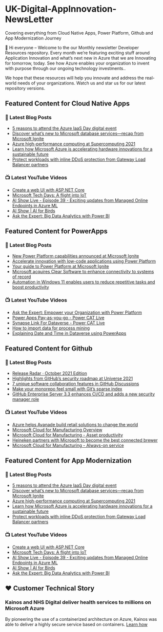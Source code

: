# UK-Digital-AppInnovation-NewsLetter

Covering everything from Cloud Native Apps, Power Platform, Github and App Modernization Journey

👋 Hi everyone – Welcome to the our Monthly newsletter Developer Resources repository. Every month we’re featuring exciting stuff around Application Innovation and what’s next new in Azure that we are Innovating for tomorrow, today. See how Azure enables your organization to invent with purpose through our ongoing technology investments..


We hope that these resources will help you innovate and address the real-world needs of your organizations. Watch us and star us for our latest repository versions.

## Featured Content for Cloud Native Apps


### 📝 Latest Blog Posts

    
<!-- BLOGCNA:START -->
- [5 reasons to attend the Azure IaaS Day digital event](https://azure.microsoft.com/blog/5-reasons-to-attend-the-azure-iaas-day-digital-event/)
- [Discover what’s new to Microsoft database services—recap from Microsoft Ignite ](https://azure.microsoft.com/blog/discover-what-s-new-to-microsoft-database-services-recap-from-microsoft-ignite/)
- [Azure high-performance computing at Supercomputing 2021](https://azure.microsoft.com/blog/azure-highperformance-computing-at-supercomputing-2021/)
- [Learn how Microsoft Azure is accelerating hardware innovations for a sustainable future](https://azure.microsoft.com/blog/learn-how-microsoft-azure-is-accelerating-hardware-innovations-for-a-sustainable-future/)
- [Protect workloads with inline DDoS protection from Gateway Load Balancer partners](https://azure.microsoft.com/blog/protect-workloads-with-inline-ddos-protection-from-gateway-load-balancer-partners/)
<!-- BLOGCNA:END -->

### 📺 Latest YouTube Videos

 
<!-- YOUTUBECNA:START -->
- [Create a web UI with ASP.NET Core](https://www.youtube.com/watch?v=YnU1FckB2s4)
- [Microsoft Tech Days: A flight into IoT](https://www.youtube.com/watch?v=anbdKJC_eqQ)
- [AI Show Live - Episode 39 - Exciting updates from Managed Online Endpoints in Azure ML](https://www.youtube.com/watch?v=xIEEiXPLt4o)
- [AI Show | AI for Birds](https://www.youtube.com/watch?v=Dm5Wdg7MrpA)
- [Ask the Expert: Big Data Analytics with Power BI](https://www.youtube.com/watch?v=tcEHBhKN2qk)
<!-- YOUTUBECNA:END -->

##  Featured Content for PowerApps
### 📝 Latest Blog Posts
<!-- BLOGPOWER:START -->
- [New Power Platform capabilities announced at Microsoft Ignite](https://cloudblogs.microsoft.com/powerplatform/2021/11/02/new-power-platform-capabilities-announced-at-microsoft-ignite/)
- [Accelerate innovation with low-code applications using Power Platform](https://cloudblogs.microsoft.com/powerplatform/2021/11/02/accelerate-innovation-with-low-code-applications-using-power-platform/)
- [Your guide to Power Platform at Microsoft Ignite](https://cloudblogs.microsoft.com/powerplatform/2021/10/26/your-guide-to-power-platform-at-microsoft-ignite/)
- [Microsoft acquires Clear Software to enhance connectivity to systems of record](https://cloudblogs.microsoft.com/powerplatform/2021/10/22/microsoft-acquires-clear-software-to-enhance-connectivity-to-systems-of-record/)
- [Automation in Windows 11 enables users to reduce repetitive tasks and boost productivity](https://cloudblogs.microsoft.com/powerplatform/2021/10/04/automation-in-windows-11-enables-users-to-reduce-repetitive-tasks-and-boost-productivity/)
<!-- BLOGPOWER:END -->
 ### 📺 Latest YouTube Videos
    
<!-- YOUTUBEPOWER:START -->
- [Ask the Expert: Empower your Organization with Power Platform](https://www.youtube.com/watch?v=PGRYk1aebf0)
- [Power Apps Pay-as-you-go - Power CAT Live](https://www.youtube.com/watch?v=ZYkGRmhZXLg)
- [Synapse Link For Dataverse - Power CAT Live](https://www.youtube.com/watch?v=3SGt8eiZH-A)
- [How to import data for process mining](https://www.youtube.com/watch?v=R2KoxKfMaPw)
- [Explaining Date and Time in Dataverse using PowerApps](https://www.youtube.com/watch?v=cFxmRHt8uzg)
<!-- YOUTUBEPOWER:END -->

##  Featured Content for Github
### 📝 Latest Blog Posts
<!-- BLOGGITHUB:START -->
- [Release Radar · October 2021 Edition](https://github.blog/2021-11-12-release-radar-oct-2021/)
- [Highlights from GitHub&#8217;s security roadmap at Universe 2021](https://github.blog/2021-11-12-highlights-github-security-roadmap-universe-2021/)
- [7 unique software collaboration features in GitHub Discussions](https://github.blog/2021-11-10-7-unique-software-collaboration-features-in-github-discussions/)
- [Make your monorepo feel small with Git’s sparse index](https://github.blog/2021-11-10-make-your-monorepo-feel-small-with-gits-sparse-index/)
- [GitHub Enterprise Server 3.3 enhances CI/CD and adds a new security manager role](https://github.blog/2021-11-09-github-enterprise-server-3-3-enhances-ci-cd-and-adds-a-new-security-manager-role/)
<!-- BLOGGITHUB:END -->
### 📺 Latest YouTube Videos
<!-- YOUTUBEGITHUB:START -->
- [Azure helps Avanade build retail solutions to change the world](https://www.youtube.com/watch?v=nLifqPofyQo)
- [Microsoft Cloud for Manufacturing Overview](https://www.youtube.com/watch?v=sBFwo-QzaYo)
- [Microsoft Cloud for Manufacturing - Asset productivity](https://www.youtube.com/watch?v=qv1syj2Xxts)
- [Heineken partners with Microsoft to become the best connected brewer](https://www.youtube.com/watch?v=C6dq5bPGcNs)
- [Microsoft Cloud for Manufacturing - Always-on service](https://www.youtube.com/watch?v=5XEGmgjMe_c)
<!-- YOUTUBEGITHUB:END -->
##  Featured Content for App Modernization
### 📝 Latest Blog Posts
<!-- BLOGAPPMOD:START -->
- [5 reasons to attend the Azure IaaS Day digital event](https://azure.microsoft.com/blog/5-reasons-to-attend-the-azure-iaas-day-digital-event/)
- [Discover what’s new to Microsoft database services—recap from Microsoft Ignite ](https://azure.microsoft.com/blog/discover-what-s-new-to-microsoft-database-services-recap-from-microsoft-ignite/)
- [Azure high-performance computing at Supercomputing 2021](https://azure.microsoft.com/blog/azure-highperformance-computing-at-supercomputing-2021/)
- [Learn how Microsoft Azure is accelerating hardware innovations for a sustainable future](https://azure.microsoft.com/blog/learn-how-microsoft-azure-is-accelerating-hardware-innovations-for-a-sustainable-future/)
- [Protect workloads with inline DDoS protection from Gateway Load Balancer partners](https://azure.microsoft.com/blog/protect-workloads-with-inline-ddos-protection-from-gateway-load-balancer-partners/)
<!-- BLOGAPPMOD:END -->
### 📺 Latest YouTube Videos
<!-- YOUTUBEAPPMOD:START -->
- [Create a web UI with ASP.NET Core](https://www.youtube.com/watch?v=YnU1FckB2s4)
- [Microsoft Tech Days: A flight into IoT](https://www.youtube.com/watch?v=anbdKJC_eqQ)
- [AI Show Live - Episode 39 - Exciting updates from Managed Online Endpoints in Azure ML](https://www.youtube.com/watch?v=xIEEiXPLt4o)
- [AI Show | AI for Birds](https://www.youtube.com/watch?v=Dm5Wdg7MrpA)
- [Ask the Expert: Big Data Analytics with Power BI](https://www.youtube.com/watch?v=tcEHBhKN2qk)
<!-- YOUTUBEAPPMOD:END -->


## ♥️ Customer Technical Story 

### Kainos and NHS Digital deliver health services to millions on Microsoft Azure

By pioneering the use of a containerized architecture on Azure, Kainos was able to deliver a highly secure service based on containers. [Learn how](https://customers.microsoft.com/en-us/story/1368348549535774520-kainos-and-nhs-digital-deliver-health-services-to-millions-on-microsoft-azure)

